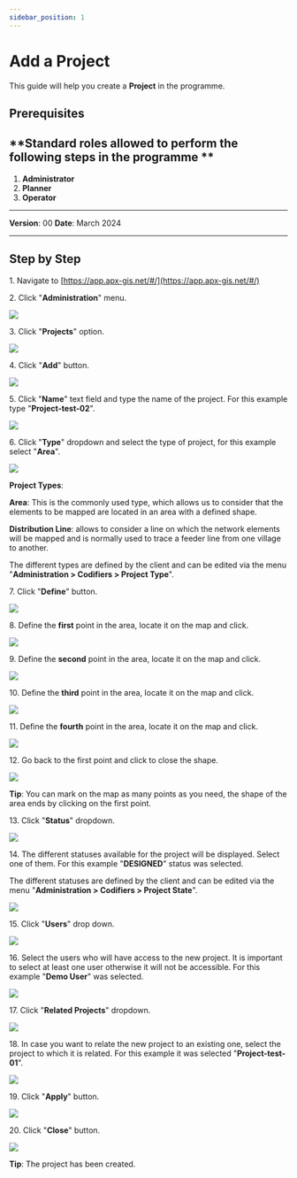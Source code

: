 ```yaml
---
sidebar_position: 1
---
```


# Add a Project

This guide will help you create a **Project** in the programme.

## **Prerequisites**
## **Standard roles allowed to perform the following steps in the programme **

1.	**Administrator**
2.  **Planner**
3. **Operator**

------------

**Version**: 00
**Date**: March 2024

------------
## **Step by Step**


1\. Navigate to [https://app.apx-gis.net/#/](https://app.apx-gis.net/#/)


2\. Click "**Administration**" menu.

![](/img/MNG-PRO-CRE-01/MNG-PRO-CRE-01-STP-02.png)

3\. Click "**Projects**" option.

![](/img/MNG-PRO-CRE-01/MNG-PRO-CRE-01-STP-03.png)

4\. Click "**Add**" button.

![](/img/MNG-PRO-CRE-01/MNG-PRO-CRE-01-STP-04.png)

5\. Click "**Name**" text field and type the name of the project. For this example type "**Project-test-02**".

![](/img/MNG-PRO-CRE-01/MNG-PRO-CRE-01-STP-05.png)

6\. Click "**Type**" dropdown and select the type of project, for this example select "**Area**".

![](/img/MNG-PRO-CRE-01/MNG-PRO-CRE-01-STP-06.png)

**Project Types**:

**Area**: This is the commonly used type, which allows us to consider that the elements to be mapped are located in an area with a defined shape. 

**Distribution Line**: allows to consider a line on which the network elements will be mapped and is normally used to trace a feeder line from one village to another.

The different types are defined by the client and can be edited via the menu "**Administration > Codifiers > Project Type**".

7\. Click "**Define**" button.

![](/img/MNG-PRO-CRE-01/MNG-PRO-CRE-01-STP-07.png)

8\. Define the **first** point in the area, locate it on the map and click.

![](/img/MNG-PRO-CRE-01/MNG-PRO-CRE-01-STP-08.png)

9\. Define the **second** point in the area, locate it on the map and click.

![](/img/MNG-PRO-CRE-01/MNG-PRO-CRE-01-STP-09.png)

10\. Define the **third** point in the area, locate it on the map and click.

![](/img/MNG-PRO-CRE-01/MNG-PRO-CRE-01-STP-10.png)

11\. Define the **fourth** point in the area, locate it on the map and click.

![](/img/MNG-PRO-CRE-01/MNG-PRO-CRE-01-STP-11.png)

12\. Go back to the first point and click to close the shape.

![](/img/MNG-PRO-CRE-01/MNG-PRO-CRE-01-STP-12.png)

**Tip**: You can mark on the map as many points as you need, the shape of the area ends by clicking on the first point.


13\. Click "**Status**" dropdown.

![](/img/MNG-PRO-CRE-01/MNG-PRO-CRE-01-STP-13.png)

14\. The different statuses available for the project will be displayed. Select one of them. For this example "**DESIGNED**" status was selected.

The different statuses are defined by the client and can be edited via the menu "**Administration &gt; Codifiers &gt; Project State**".

![](/img/MNG-PRO-CRE-01/MNG-PRO-CRE-01-STP-14.png)


15\. Click "**Users**" drop down.

![](/img/MNG-PRO-CRE-01/MNG-PRO-CRE-01-STP-15.png)

16\. Select the users who will have access to the new project. It is important to select at least one user otherwise it will not be accessible. For this example "**Demo User**" was selected.

![](/img/MNG-PRO-CRE-01/MNG-PRO-CRE-01-STP-16.png)

17\. Click "**Related Projects**" dropdown.

![](/img/MNG-PRO-CRE-01/MNG-PRO-CRE-01-STP-17.png)

18\. In case you want to relate the new project to an existing one, select the project to which it is related. For this example it was selected "**Project-test-01**".

![](/img/MNG-PRO-CRE-01/MNG-PRO-CRE-01-STP-18.png)

19\. Click "**Apply**" button.

![](/img/MNG-PRO-CRE-01/MNG-PRO-CRE-01-STP-19.png)

20\. Click "**Close**" button.

![](/img/MNG-PRO-CRE-01/MNG-PRO-CRE-01-STP-20.png)

**Tip**: The project has been created.

